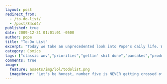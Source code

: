 ```yaml
---
layout: post
redirect_from: 
  - /to-do-list/
  - /post/84cd4/
published: true
date: 2009-12-31 01:01:01 -0500
author: pope
title: "To-Do List"
excerpt: "Today we take an unprecedented look into Pope's daily life. We see his priorities and how he manages his complex schedule in order to get done the things that most need doing. And pancakes. Lots of pancakes."
category: Comics
tags: ["classic wnv","priorities","gettin' shit done","pancakes","productivity","oh fuck I forgot we have a twitter"]
comments: true 
image:
  feature: assets/img/lol/todolist.png
  imageHover: "Let's be honest, number five is NEVER getting crossed off that list."
---
```


